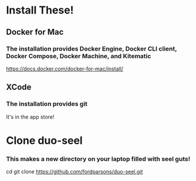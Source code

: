 # Install These!

## Docker for Mac
### The installation provides Docker Engine, Docker CLI client, Docker Compose, Docker Machine, and Kitematic
https://docs.docker.com/docker-for-mac/install/

## XCode
### The installation provides git
It's in the app store!

# Clone duo-seel
### This makes a new directory on your laptop filled with seel guts!
cd <path above where you want duo-seel to live>
git clone https://github.com/fordparsons/duo-seel.git
